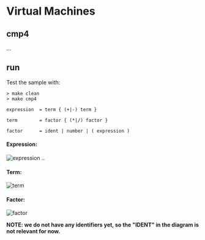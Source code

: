 # Virtual Machines


## cmp4

...

## run

Test the sample with:

```shell
> make clean
> make cmp4
```



```ebnf
expression	= term { (+|-) term }

term		= factor { (*|/) factor }

factor		= ident | number | ( expression )
```


#### Expression:
![expression ..](https://user-images.githubusercontent.com/271797/188278982-1ff42147-4e27-490e-ad9f-1b465ed131be.svg)

#### Term:
![term](https://user-images.githubusercontent.com/271797/188279089-32abec43-650d-4acb-9d3c-37bb86bd49fe.svg)

#### Factor:
![factor](https://user-images.githubusercontent.com/271797/188279057-9cc5ec8d-0c7e-4af0-a579-10491d51caf2.svg)

__NOTE: we do not have any identifiers yet, so the "IDENT" in the diagram is not relevant for now.__
